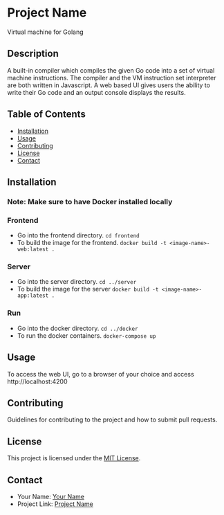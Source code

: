 # Project Name

Virtual machine for Golang

## Description

A built-in compiler which compiles the given Go code into a set of virtual machine instructions. The compiler and
the VM instruction set interpreter are both written in Javascript. A web based UI gives users the ability to write
their Go code and an output console displays the results.

## Table of Contents

- [Installation](#installation)
- [Usage](#usage)
- [Contributing](#contributing)
- [License](#license)
- [Contact](#contact)

## Installation

### Note: Make sure to have Docker installed locally

### Frontend

- Go into the frontend directory.
  `cd frontend`
- To build the image for the frontend.
  `docker build -t <image-name>-web:latest .`

### Server

- Go into the server directory.
  `cd ../server`
- To build the image for the server
  `docker build -t <image-name>-app:latest .`

### Run

- Go into the docker directory.
  `cd ../docker`
- To run the docker containers.
  `docker-compose up`

## Usage

To access the web UI, go to a browser of your choice and access http://localhost:4200

## Contributing

Guidelines for contributing to the project and how to submit pull requests.

## License

This project is licensed under the [MIT License](LICENSE).

## Contact

- Your Name: [Your Name](mailto:your-email@example.com)
- Project Link: [Project Name](https://github.com/your-username/project-name)
